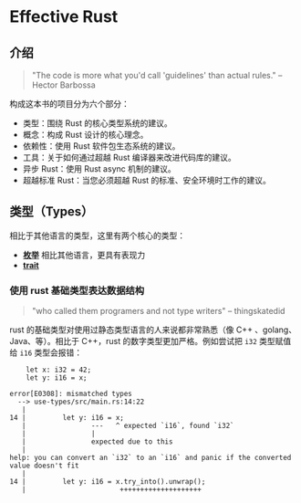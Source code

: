 # Effective Rust
## 介绍
> "The code is more what you'd call 'guidelines' than actual rules." – Hector Barbossa

构成这本书的项目分为六个部分：

- 类型：围绕 Rust 的核心类型系统的建议。
- 概念：构成 Rust 设计的核心理念。
- 依赖性：使用 Rust 软件包生态系统的建议。
- 工具：关于如何通过超越 Rust 编译器来改进代码库的建议。
- 异步 Rust：使用 Rust async 机制的建议。
- 超越标准 Rust：当您必须超越 Rust 的标准、安全环境时工作的建议。

## 类型（Types）
相比于其他语言的类型，这里有两个核心的类型：


- [**枚举**](https://doc.rust-lang.org/book/ch06-00-enums.html) 相比其他语言，更具有表现力
- [**trait**](https://doc.rust-lang.org/book/ch10-02-traits.html)

### 使用 rust 基础类型表达数据结构
> "who called them programers and not type writers" – thingskatedid

rust 的基础类型对使用过静态类型语言的人来说都非常熟悉（像 C++ 、golang、Java、等）。相比于 C++，rust 的数字类型更加严格。例如尝试把 `i32` 类型赋值给 `i16` 类型会报错：
```
    let x: i32 = 42;
    let y: i16 = x;
```
```
error[E0308]: mismatched types
  --> use-types/src/main.rs:14:22
   |
14 |         let y: i16 = x;
   |                ---   ^ expected `i16`, found `i32`
   |                |
   |                expected due to this
   |
help: you can convert an `i32` to an `i16` and panic if the converted value doesn't fit
   |
14 |         let y: i16 = x.try_into().unwrap();
   |                       ++++++++++++++++++++
```